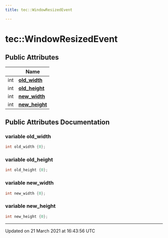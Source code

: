 ```yaml
---
title: tec::WindowResizedEvent

---
```


# tec::WindowResizedEvent



## Public Attributes

|                | Name           |
| -------------- | -------------- |
| int | **[old_width](/engine/Classes/structtec_1_1_window_resized_event/#variable-old_width)**  |
| int | **[old_height](/engine/Classes/structtec_1_1_window_resized_event/#variable-old_height)**  |
| int | **[new_width](/engine/Classes/structtec_1_1_window_resized_event/#variable-new_width)**  |
| int | **[new_height](/engine/Classes/structtec_1_1_window_resized_event/#variable-new_height)**  |

## Public Attributes Documentation

### variable old_width

```cpp
int old_width {0};
```


### variable old_height

```cpp
int old_height {0};
```


### variable new_width

```cpp
int new_width {0};
```


### variable new_height

```cpp
int new_height {0};
```


-------------------------------

Updated on 21 March 2021 at 16:43:56 UTC